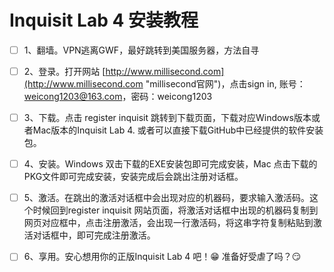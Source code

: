# Inquisit Lab 4 安装教程

- [ ] 1、翻墙。VPN逃离GWF，最好跳转到美国服务器，方法自寻

- [ ] 2、登录。打开网站 [http://www.millisecond.com](http://www.millisecond.com "millisecond官网")，点击sign in, 账号：weicong1203@163.com，密码：weicong1203

- [ ] 3、下载。点击 register inquisit 跳转到下载页面，下载对应Windows版本或者Mac版本的Inquisit Lab 4. 或者可以直接下载GitHub中已经提供的软件安装包。

- [ ] 4、安装。Windows 双击下载的EXE安装包即可完成安装，Mac 点击下载的PKG文件即可完成安装，安装完成后会跳出注册对话框。

- [ ] 5、激活。在跳出的激活对话框中会出现对应的机器码，要求输入激活码。这个时候回到register inquisit 网站页面，将激活对话框中出现的机器码复制到网页对应框中，点击注册激活，会出现一行激活码，将这串字符复制粘贴到激活对话框中，即可完成注册激活。

- [ ] 6、享用。安心想用你的正版Inquisit Lab 4 吧！😁 准备好受虐了吗？😏
